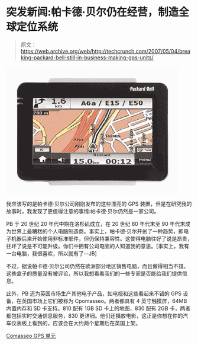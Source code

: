 # 突发新闻:帕卡德·贝尔仍在经营，制造全球定位系统

> 原文：<https://web.archive.org/web/http://techcrunch.com/2007/05/04/breaking-packard-bell-still-in-business-making-gps-units/>

![packard-compasseo-810-830-01.jpg](img/b310876c39278a0c23add71064dbf176.png)

我应该写的是帕卡德·贝尔公司刚刚发布的这些漂亮的 GPS 装置，但是在研究我的故事时，我发现了更值得注意的事情:帕卡德·贝尔仍然是一家公司。

PB 于 20 世纪 20 年代中期在洛杉矶成立，在 20 世纪 80 年代末至 90 年代末成为世界上最糟糕的个人电脑制造商。事实上，帕卡德·贝尔开创了一种趋势，即电子机器后来开始使用非标准部件，但仍保持兼容性。这使得电脑往好了说是昂贵，往坏了说是不可能升级。你们中拥有公司电脑的人知道我的意思。[事实上，我有一台电脑，我很喜欢，所以就有了--JB]

不过，据说帕卡德·贝尔公司仍然在欧洲部分地区销售电脑，而且做得相当不错。这些盒子的质量没有被评论，所以我想看看我们的一些专家是否能给我们提供信息。

此外，PB 还为英国市场生产其他电子产品，如电视和这些看起来不错的 GPS 设备，在英国市场上它们被称为 Cpomasseo。两者都具有 4 英寸触摸屏，64MB 内置内存和 SD 卡支持。810 配有 1GB SD 卡上的地图，830 配有 2GB 卡，两者都包括实时交通信息服务，830 更详细。他们还播放电影，这正是你想在你的汽车仪表板上看到的，应该会在大约两个星期后在英国上架。

[Comasseo GPS 单元](https://web.archive.org/web/20131128035026/http://www.navigadget.com/index.php/2007/05/03/new-packard-bell-compasseo-gps-navigation-systems/)